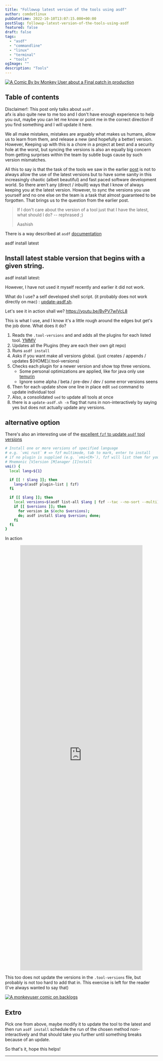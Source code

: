 ```yaml
---
title: "Followup latest version of the tools using asdf"
author: comdotlinux
pubDatetime: 2022-10-10T13:07:15.000+00:00
postSlug: followup-latest-version-of-the-tools-using-asdf
featured: false
draft: false
tags:
  - "asdf"
  - "commandline"
  - "linux"
  - "terminal"
  - "tools"
ogImage: ""
description: "Tools"
---
```


[![A Comic By by Monkey User about a Final patch in production](../../assets/20221010/104-final-patch.png)](https://www.monkeyuser.com/2018/final-patch)

## Table of contents

Disclaimer!: This post only talks about `asdf` .  
afx is also quite new to me too and I don't have enough experience to help you out, maybe you can let me know or point
me in the correct direction if you find something and I will update it here.

We all make mistakes, mistakes are arguably what makes us humans, allow us to learn from them, and release a new (and
hopefully a better) version. However, Keeping up with this is a chore in a project at best and a security hole at the
worst, but syncing the versions is also an equally big concern from getting surprises within the team by subtle bugs
cause by such version mismatches.

All this to say is that the task of the tools we saw in the
earlier [post](https://blog.kulkarni.cloud/2022/10/08/on-the-topic-of-tools-their-versions-automated-installations/) is
not to always allow the use of the latest versions but to have some sanity in this increasingly chaotic (albeit
beautiful) and fast paced software development world. So there aren't any (direct / inbuilt) ways that I know of always
keeping you at the latest version. However, to sync the versions you use yourself and no one else on the team is a task
that almost guaranteed to be forgotten. That brings us to the question from the earlier post.

> If I don't care about the version of a tool just that I have the latest, what should I do? -- rephrased ;)
>
> Aashish

There is a way described
at `asdf` [documentation](https://asdf-vm.com/manage/versions.html#install-latest-stable-version)

asdf install <name> latest

## Install latest stable version that begins with a given string.

asdf install <name> latest:<version>

However, I have not used it myself recently and earlier it did not work.

What do I use? a self developed shell script. (it probably does not work directly on
mac) : [update-asdf.sh](https://gist.github.com/comdotlinux/17cb87a055f0e2873448a04397416c30).

<script src="https://gist.github.com/comdotlinux/17cb87a055f0e2873448a04397416c30.js"></script>

Let's see it in action shall we?
https://youtu.be/BvPV7wIVcL8

This is what I use, and I know it's a little rough around the edges but get's the job done. What does it do?

1. Reads the `.tool-versions` and and adds all the plugins for each listed
   tool. [YMMV](https://www.urbandictionary.com/define.php?term=ymmv)
2. Updates all the Plugins (they are each their own git repo)
3. Runs `asdf install`
4. Asks if you want make all versions global. (just creates / appends / updates ${HOME}/.tool-versions)
5. Checks each plugin for a newer version and show top three versions.
   - Some personal optimizations are applied, like for java only use [temurin](https://adoptium.net/temurin/)
   - Ignore some alpha / beta / pre-dev / dev / some error versions seens
6. Then for each update show one line in place edit `sed` command to update individual tool
7. Also, a consolidated `sed` to update all tools at once
8. there is a `update-asdf.sh -n` flag that runs in non-interactively by saying yes but does not actually update any
   versions.

## alternative option

There's also an interesting use of
the [excellent `fzf` to update `asdf` tool versions](https://github.com/junegunn/fzf/wiki/examples#asdf)

```bash
# Install one or more versions of specified language
# e.g. `vmi rust` # => fzf multimode, tab to mark, enter to install
# if no plugin is supplied (e.g. `vmi<CR>`), fzf will list them for you
# Mnemonic [V]ersion [M]anager [I]nstall
vmi() {
  local lang=${1}

  if [[ ! $lang ]]; then
    lang=$(asdf plugin-list | fzf)
  fi

  if [[ $lang ]]; then
    local versions=$(asdf list-all $lang | fzf --tac --no-sort --multi)
    if [[ $versions ]]; then
      for version in $(echo $versions);
      do; asdf install $lang $version; done;
    fi
  fi
}
```

In action

<div style="display: flex; align-content: center; flex-wrap: wrap; justify-content: center">

   <iframe style="width: 80%; height: 35vh;" src="https://www.youtube.com/embed/5tFqGgLL6C4" title="Using fzf to install asdf tool versions" frameborder="0" allow="accelerometer; autoplay; clipboard-write; encrypted-media; gyroscope; picture-in-picture; web-share" allowfullscreen></iframe>
</div>

This too does not update the versions in the `.tool-versions` file, but probably is not too hard to add that in. This
exercise is left for the reader (I've always wanted to say that)

[![A monkeyuser comic on backlogs](../../assets/20221010/236-buglog.png)](https://www.monkeyuser.com/2022/buglog)

## Extro

Pick one from above, maybe modify it to update the tool to the latest and then run `asdf install` schedule the run of
the chosen method non-interactively and that should take you further until something breaks because of an update.

So that's it, hope this helps!

---

